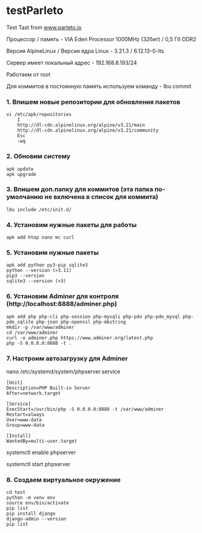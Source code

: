 # testParleto
Test Tast from www.parleto.io

Процессор / память - VIA Eden Processor 1000MHz (32бит) / 0,5 Гб DDR2

Версия AlpineLinux / Версия ядра Linux - 3.21.3 / 6.12.13-0-lts

Сервер имеет локальный адрес - 192.168.8.193/24

Работаем от root

Для коммитов в постоянную память используем команду - lbu commit


### 1. Впишем новые репозитории для обновления пакетов
```
vi /etc/apk/repositories
	I
	http://dl-cdn.alpinelinux.org/alpine/v3.21/main
	http://dl-cdn.alpinelinux.org/alpine/v3.21/community
	Esc
	:wq
 ```

### 2. Обновим систему
```
apk update
apk upgrade
```

### 3. Впишем доп.папку для коммитов (эта папка по-умолчанию не включена в список для коммита)
```
lbu include /etc/init.d/
```

### 4. Установим нужные пакеты для работы
```
apk add htop nano mc curl
```

### 5. Установим нужные пакеты
```
apk add python py3-pip sqlite3
python --version (>3.11)
pip3 --version
sqlite3 --version (>3)
```

### 6. Установим Adminer для контроля (http://localhost:8888/adminer.php)
```
apk add php php-cli php-session php-mysqli php-pdo php-pdo_mysql php-pdo_sqlite php-json php-openssl php-mbstring
mkdir -p /var/www/adminer
cd /var/www/adminer
curl -o adminer.php https://www.adminer.org/latest.php
php -S 0.0.0.0:8888 -t .
```

### 7. Настроим автозагрузку для Adminer

nano /etc/systemd/system/phpserver.service

```
[Unit]
Description=PHP Built-in Server
After=network.target

[Service]
ExecStart=/usr/bin/php -S 0.0.0.0:8888 -t /var/www/adminer
Restart=always
User=www-data
Group=www-data

[Install]
WantedBy=multi-user.target
```

systemctl enable phpserver

systemctl start phpserver


### 8. Создаем виртуальное окружение
```
cd test
python -m venv env
source env/bin/activate
pip list
pip install django
django-admin --version
pip list
```

